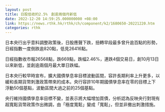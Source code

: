 ```yaml
---
layout: post
title: 日股低收約2.5%　創逾兩個月新低
date: 2022-12-20 14:59:25.000000000 +08:00
link: https://news.rthk.hk/rthk/ch/component/k2/1680650-20221220.htm
categories: rthk
---
```


日本央行出乎意料調整政策後，日股應聲下跌，扭轉早段最多曾升逾百點的形勢，日經指數一度倒跌逾820點，低見26416點。

日經指數收市報26568點，跌669點，跌幅2.46%，連跌4個交易日，創10月13日以來新低，並創逾兩個月最大單日跌幅。

日本央行較早時宣布，擴大國債孳息率目標波動區間，容許長期利率上升更多，以緩和長期貨幣刺激政策帶來的成本。央行容許10年期國債孳息率在零的目標上下浮動50個基點，波動區間大過之前的25個基點。

央行維持國債孳息率目標不變，並表示將大幅增加買債，分析認為反映央行對現有超寬鬆貨幣政策作出微調，由「極度寬鬆」變成「寬鬆」，但並非撤出刺激措施。
